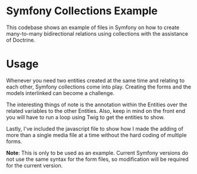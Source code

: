 # Symfony Collections Example

This codebase shows an example of files in Symfony on how to create many-to-many bidirectional relations using collections with the assistance of Doctrine.

# Usage

Whenever you need two entities created at the same time and relating to each other, Symfony collections come into play. Creating the forms and the models interlinked can become a challenge. 

The interesting things of note is the annotation within the Entities over the related variables to the other Entities. Also, keep in mind on the front end you will have to run a loop using Twig to get the entities to show. 

Lastly, I've included the javascript file to show how I made the adding of more than a single media file at a time without the hard coding of multiple forms. 

**Note**: This is only to be used as an example. Current Symfony versions do not use the same syntax for the form files, so modification will be required for the current version.